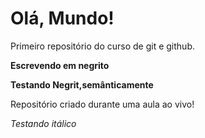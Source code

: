 # Olá, Mundo!

 <p>Primeiro repositório do curso de git e github.</p>
    <p><b>Escrevendo em negrito</b></p>
    <p><strong>Testando Negrit,semânticamente</strong></p>
 <p>Repositório criado durante uma aula ao vivo! </p>
    <p><em> Testando itálico </em></p>
 
